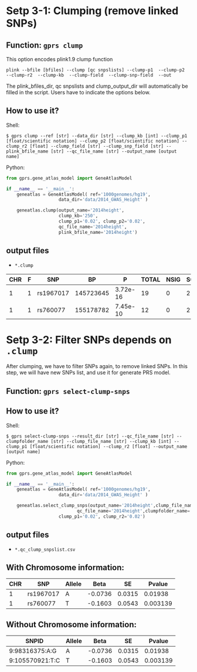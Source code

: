 # Setp 3-1: Clumping (remove linked SNPs)

## Function: `gprs clump`

This option encodes plink1.9 clump function

```
plink --bfile [bfiles] --clump [qc snpslists] --clump-p1  --clump-p2  --clump-r2  --clump-kb  --clump-field  --clump-snp-field  --out 
```

The plink_bfiles_dir, qc snpslists and clump_output_dir will automatically be filled in the script.
Users have to indicate the options below.

## How to use it?

Shell:

```shell
$ gprs clump --ref [str] --data_dir [str] --clump_kb [int] --clump_p1 [float/scientific notation] --clump_p2 [float/scientific notation] --clump_r2 [float] --clump_field [str] --clump_snp_field [str] --plink_bfile_name [str] --qc_file_name [str] --output_name [output name]
```

Python:

```python
from gprs.gene_atlas_model import GeneAtlasModel

if __name__ == '__main__':
    geneatlas = GeneAtlasModel( ref='1000genomes/hg19',
                    data_dir='data/2014_GWAS_Height' )

    geneatlas.clump(output_name='2014height',
                    clump_kb='250',
                    clump_p1='0.02', clump_p2='0.02',
                    qc_file_name='2014height',
                    plink_bfile_name='2014height')


```

## output files
- `*.clump`

|CHR|F|SNP|BP|P|TOTAL|NSIG|S05|S01|S001|S0001|SP2|
|---|---|---|---|---|---|---|---|---|---|---|---|
|1   | 1   |rs1967017 | 145723645  | 3.72e-16   |    19  |    0  |    2   |   6  |    3  |    8 |rs11590105(1),rs17352281(1),rs9728345(1),rs11587821(1)|
|1   | 1  |  rs760077  |155178782 |  7.45e-10    |   12   |   0   |   2  |    2   |   1 |     7 |rs11589479(1),rs3766918(1),rs4625273(1),rs4745(1),rs12904(1)|


# Setp 3-2: Filter SNPs depends on `.clump` 
After clumping, we have to filter SNPs again, to remove linked SNPs.
In this step, we will have new SNPs list, and use it for generate PRS model.

## Function: `gprs select-clump-snps`

## How to use it?

Shell:

```shell
$ gprs select-clump-snps --result_dir [str] --qc_file_name [str] --clumpfolder_name [str] --clump_file_name [str] --clump_kb [int] --clump_p1 [float/scientific notation] --clump_r2 [float] --output_name [output name]
```

Python:

```python
from gprs.gene_atlas_model import GeneAtlasModel

if __name__ == '__main__':
    geneatlas = GeneAtlasModel( ref='1000genomes/hg19',
                    data_dir='data/2014_GWAS_Height' )

    geneatlas.select_clump_snps(output_name='2014height',clump_file_name='2014height',
                           qc_file_name='2014height',clumpfolder_name='',clump_kb='250',
                    clump_p1='0.02', clump_r2='0.02')

```

## output files

- `*.qc_clump_snpslist.csv`

## With Chromosome information:

|CHR |SNP|Allele|Beta|SE|Pvalue|
|---|---|---|---|---|---|
|1 |rs1967017|A|-0.0736|0.0315|0.01938|
|1 |rs760077|T|-0.1603|0.0543|0.003139|

## Without Chromosome information:

|SNPID|Allele|Beta|SE|Pvalue|
|---|---|---|---|---|
|9:98316375:A:G|A|-0.0736|0.0315|0.01938|
|9:105570921:T:C|T|-0.1603|0.0543|0.003139|